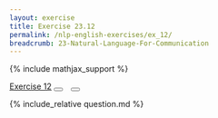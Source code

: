 ```yaml
---
layout: exercise
title: Exercise 23.12
permalink: /nlp-english-exercises/ex_12/
breadcrumb: 23-Natural-Language-For-Communication
---
```


{% include mathjax_support %}

<div class="card">
<div class="card-header p-2">
<a href='#' class="p-2">Exercise 12</a>
<button type="button" class="btn btn-dark float-right" title="Solve this Exercise" onclick="solve('ex23.12');" href="#"><i id="ex23.12" class="fas fa-pen" style="color:white"></i></button>
<a class="edit_question" href="#"><button type="button" class="btn btn-dark float-right" title="Edit this Question"  style="margin-left:10px; margin-right:10px;" onclick="edit('ex23.12');" href="#"><i id="ex23.12" class="far fa-edit" style="color:white"></i></button></a>
</div>
<div class="card-body">
<p class="card-text">{% include_relative question.md %}</p>
</div>
</div>
<br>
